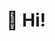 <!-- ![lmssieh's GitHub stats](https://github-readme-stats.vercel.app/api?username=lmssieh&count_private=true&show_icons=true) -->

<!-- ![Top Langs](https://github-readme-stats.vercel.app/api/top-langs/?username=lmssieh&count_private=true&layout=compact) -->

# :wave: Hi!
